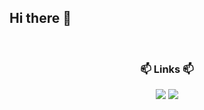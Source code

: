 ## Hi there 👋

<br>
<h3 align="center">📫 Links 📫</h3>
<div align="center">
  <a href="mailto:yanges0603@gmail.com"><img src="https://img.shields.io/badge/Gmail-d14836?style=badge&logo=Gmail&logoColor=white&link=mailto:yanges0603@gmail.com"/></a>
  <a href="https://solved.ac/yanges"><img src="http://mazassumnida.wtf/api/mini/generate_badge?boj=yanges&theme=dark"/></a>
</div>
<!--
**Yeunsuk/Yeunsuk** is a ✨ _special_ ✨ repository because its `README.md` (this file) appears on your GitHub profile.

Here are some ideas to get you started:

- 🔭 I’m currently working on ...
- 🌱 I’m currently learning ...
- 👯 I’m looking to collaborate on ...
- 🤔 I’m looking for help with ...
- 💬 Ask me about ...
- 📫 How to reach me: ...
- 😄 Pronouns: ...
- ⚡ Fun fact: ...
-->
  <br>
<h3 align="center">📈status📉</h3>
<div align="center">
  ![Yeunsuk's GitHub stats](https://github-readme-stats.vercel.app/api?username=Yeunsuk&show_icons=true&theme=radical)
  ![Top Langs](https://github-readme-stats.vercel.app/api/top-langs/?username=Yeunsuk&layout=compact)
</div>

